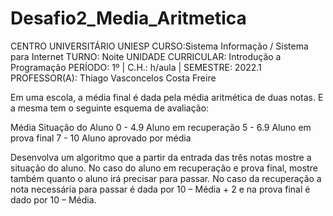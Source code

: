 # Desafio2_Media_Aritmetica

CENTRO UNIVERSITÁRIO UNIESP
CURSO:Sistema Informação / Sistema para Internet
TURNO: Noite
UNIDADE CURRICULAR: Introdução a Programação
PERÍODO: 1º |  C.H.: h/aula |  SEMESTRE: 2022.1
PROFESSOR(A): Thiago Vasconcelos Costa Freire



Em uma escola, a média final é dada pela média aritmética de duas notas. E a mesma tem o seguinte esquema de avaliação: 

Média
Situação do Aluno
0 - 4.9
Aluno em recuperação
5 - 6.9
Aluno em prova final
7 - 10
Aluno aprovado por média


Desenvolva um algoritmo que a partir da entrada das três notas mostre a situação do aluno. No caso do aluno em recuperação e prova final, mostre também quanto o aluno irá precisar para passar. No caso da recuperação a nota necessária para passar é dada por 10 – Média + 2 e na prova final é dado por 10 – Média.
